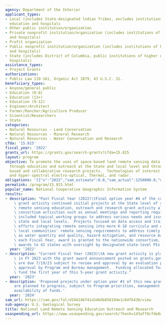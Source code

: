 ```yaml
---
agency: Department of the Interior
applicant_types:
- Local (includes State-designated lndian Tribes, excludes institutions of higher
  education and hospitals
- Other public institution/organization
- Private nonprofit institution/organization (includes institutions of higher education
  and hospitals)
- Profit organization
- Public nonprofit institution/organization (includes institutions of higher education
  and hospitals)
- State (includes District of Columbia, public institutions of higher education and
  hospitals)
assistance_types:
- Project Grants
authorizations:
- Public Law 110-161, Organic Act 1879, 43 U.S.C. 31.
beneficiary_types:
- Anyone/general public
- Education (0-8)
- Education (13+)
- Education (9-12)
- Engineer/Architect
- Farmer/Rancher/Agriculture Producer
- Scientist/Researchers
- State
categories:
- Natural Resources - Land Conservation
- Natural Resources - Mineral Research
- Natural Resources - Water Conservation and Research
cfda: '15.815'
fiscal_year: '2022'
grants_url: https://grants.gov/search-grants?cfda=15.815
layout: program
objective: To promote the uses of space-based land remote sensing data and technologies
  through education and outreach at the State and local level and through university
  based and collaborative research projects.  Technologies of interest include multispectral
  and hyper-spectral electro-optical, thermal, and radar.
obligations: '[{"x":"2022","sam_estimate":0.0,"sam_actual":1250000.0,"usa_spending_actual":1292643.47},{"x":"2023","sam_estimate":1465000.0,"sam_actual":0.0,"usa_spending_actual":0.0},{"x":"2024","sam_estimate":1250000.0,"sam_actual":0.0,"usa_spending_actual":0.0}]'
permalink: /program/15.815.html
popular_name: National Cooperative Geographic Information System
results:
- description: "Past Fiscal Year (2022)\tFinal option year #4 of the current 5-year\
    \ grant activity continued initial projects at the State level of a multi-state\
    \ remote sensing education, outreach and research grant activity along with overarching\
    \ consortium activities such as annual meetings and reporting requirements.  Focus\
    \ included topical working groups to address various needs and issues at the regional,\
    \ state and local levels.  Projects focused on data access and training, educational\
    \ efforts integrating remote sensing into more K-18 curricula and determining\
    \ local communities' remote sensing requirements to address timely issues such\
    \ as water quantity and quality, hazard mitigation, and resource management. For\
    \ each Fiscal Year, award is granted to the nationwide consortium, including sub-tier\
    \ awards to 41 states with oversight by designated state-level PIs or Coordinators."
  year: '2022'
- description: "Current Fiscal Year (2023)\tA new grant activity is planned to start\
    \ in FY 2023 with the grant award announcement posted on grants.gov; proposals\
    \ are due 7/19/23 subject to review and approval by an evaluation panel and final\
    \ approval by Program and Bureau management.  Funding allocated for FY 2023 will\
    \ fund the first year of this 5-year grant activity."
  year: '2023'
- description: 'Proposed projects under option year #1 of this new grant activity
    are planned to progress, subject to Program priorities, management approval and
    availability of funds.'
  year: '2024'
sam_url: https://sam.gov/fal/d194246f41a546db858194e1c84f6438/view
sub-agency: U.S. Geological Survey
title: National Land Remote Sensing Education Outreach and Research
usaspending_url: https://www.usaspending.gov/search/?hash=1d3aff8cfde0d0b540a7f2c0bf07393d
---
```

